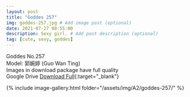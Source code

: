 ```yaml
---
layout: post
title: "Goddes 257"
img: goddes-257.jpg # Add image post (optional)
date: 2021-07-27 08:55:00
description: Sexy girl. # Add post description (optional)
tag: [cute, sexy, goddes]
---
```

Goddes No.257  
Model: 郭婉婷 (Guo Wan Ting)  
Images in download package have full quality                    
Google Drive [Download Full](http://gestyy.com/eoPyOn){:target="_blank"}

{% include image-gallery.html folder="/assets/img/A2/goddes-257/" %}
